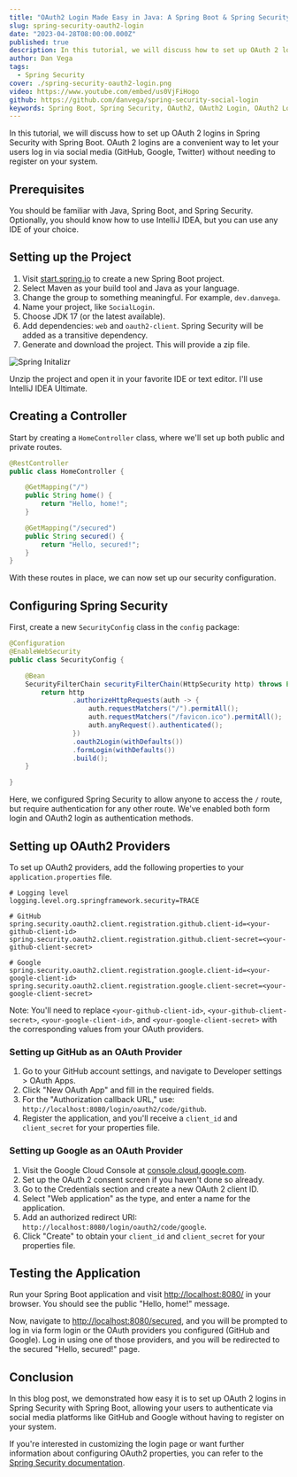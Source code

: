 ```yaml
---
title: "OAuth2 Login Made Easy in Java: A Spring Boot & Spring Security Walkthrough"
slug: spring-security-oauth2-login
date: "2023-04-28T08:00:00.000Z"
published: true
description: In this tutorial, we will discuss how to set up OAuth 2 logins in Spring Security with Spring Boot.
author: Dan Vega
tags:
  - Spring Security
cover: ./spring-security-oauth2-login.png
video: https://www.youtube.com/embed/us0VjFiHogo
github: https://github.com/danvega/spring-security-social-login
keywords: Spring Boot, Spring Security, OAuth2, OAuth2 Login, OAuth2 Login, Spring Boot OAuth2
---
```


In this tutorial, we will discuss how to set up OAuth 2 logins in Spring Security with Spring Boot. OAuth 2 logins are a convenient way to let your users log in via social media (GitHub, Google, Twitter) without needing to register on your system.

## Prerequisites

You should be familiar with Java, Spring Boot, and Spring Security. Optionally, you should know how to use IntelliJ IDEA, but you can use any IDE of your choice.

## Setting up the Project

1. Visit [start.spring.io](https://start.spring.io/) to create a new Spring Boot project.
2. Select Maven as your build tool and Java as your language.
3. Change the group to something meaningful. For example, `dev.danvega`.
4. Name your project, like `SocialLogin`.
5. Choose JDK 17 (or the latest available).
6. Add dependencies: `web` and `oauth2-client`. Spring Security will be added as a transitive dependency.
7. Generate and download the project. This will provide a zip file.

![Spring Initalizr](/images/blog/2023/04/28/start-spring-io.png)

Unzip the project and open it in your favorite IDE or text editor. I'll use IntelliJ IDEA Ultimate.

## Creating a Controller

Start by creating a `HomeController` class, where we'll set up both public and private routes.

```java
@RestController
public class HomeController {

    @GetMapping("/")
    public String home() {
        return "Hello, home!";
    }

    @GetMapping("/secured")
    public String secured() {
        return "Hello, secured!";
    }
}
```

With these routes in place, we can now set up our security configuration.

## Configuring Spring Security

First, create a new `SecurityConfig` class in the `config` package:

```java
@Configuration
@EnableWebSecurity
public class SecurityConfig {

    @Bean
    SecurityFilterChain securityFilterChain(HttpSecurity http) throws Exception {
        return http
                .authorizeHttpRequests(auth -> {
                    auth.requestMatchers("/").permitAll();
                    auth.requestMatchers("/favicon.ico").permitAll();
                    auth.anyRequest().authenticated();
                })
                .oauth2Login(withDefaults())
                .formLogin(withDefaults())
                .build();
    }

}
```

Here, we configured Spring Security to allow anyone to access the `/` route, but require authentication for any other route. We've enabled both form login and OAuth2 login as authentication methods.

## Setting up OAuth2 Providers

To set up OAuth2 providers, add the following properties to your `application.properties` file.

```properties
# Logging level
logging.level.org.springframework.security=TRACE

# GitHub
spring.security.oauth2.client.registration.github.client-id=<your-github-client-id>
spring.security.oauth2.client.registration.github.client-secret=<your-github-client-secret>

# Google
spring.security.oauth2.client.registration.google.client-id=<your-google-client-id>
spring.security.oauth2.client.registration.google.client-secret=<your-google-client-secret>

```

Note: You'll need to replace `<your-github-client-id>`, `<your-github-client-secret>`, `<your-google-client-id>`, and `<your-google-client-secret>` with the corresponding values from your OAuth providers.

### Setting up GitHub as an OAuth Provider

1. Go to your GitHub account settings, and navigate to Developer settings > OAuth Apps.
2. Click "New OAuth App" and fill in the required fields.
3. For the "Authorization callback URL," use: `http://localhost:8080/login/oauth2/code/github`.
4. Register the application, and you'll receive a `client_id` and `client_secret` for your properties file.

### Setting up Google as an OAuth Provider

1. Visit the Google Cloud Console at [console.cloud.google.com](https://console.cloud.google.com/).
2. Set up the OAuth 2 consent screen if you haven't done so already.
3. Go to the Credentials section and create a new OAuth 2 client ID.
4. Select "Web application" as the type, and enter a name for the application.
5. Add an authorized redirect URI: `http://localhost:8080/login/oauth2/code/google`.
6. Click "Create" to obtain your `client_id` and `client_secret` for your properties file.

## Testing the Application

Run your Spring Boot application and visit [http://localhost:8080/](http://localhost:8080/) in your browser. You should see the public "Hello, home!" message.

Now, navigate to [http://localhost:8080/secured](http://localhost:8080/secured), and you will be prompted to log in via form login or the OAuth providers you configured (GitHub and Google). Log in using one of those providers, and you will be redirected to the secured "Hello, secured!" page.

## Conclusion

In this blog post, we demonstrated how easy it is to set up OAuth 2 logins in Spring Security with Spring Boot, allowing your users to authenticate via social media platforms like GitHub and Google without having to register on your system.

If you're interested in customizing the login page or want further information about configuring OAuth2 properties, you can refer to the [Spring Security documentation](https://docs.spring.io/spring-security/site/docs/current/reference/html5/#oauth2).

